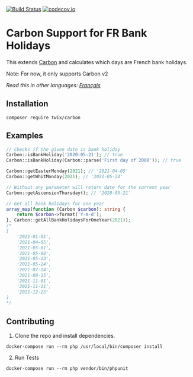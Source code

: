 [![Build Status](https://img.shields.io/travis/ValentinMerlet/carbon/master.svg?style=flat-square)](https://travis-ci.com/github/ValentinMerlet/carbon)
[![codecov.io](https://img.shields.io/codecov/c/gh/ValentinMerlet/carbon?style=flat-square)](https://codecov.io/gh/ValentinMerlet/carbon)

# Carbon Support for FR Bank Holidays
This extends [Carbon](https://github.com/briannesbitt/Carbon) and calculates which days are French bank holidays.

Note: For now, it only supports Carbon v2

*Read this in other languages: [Français](README.fr.md)*

<a name="install"></a>
## Installation

```
composer require twix/carbon
```

## Examples
```php
// Checks if the given date is bank holiday
Carbon::isBankHoliday('2020-05-21'); // true
Carbon::isBankHoliday(Carbon::parse('First day of 2000')); // true

Carbon::getEasterMonday(2021); // '2021-04-05'
Carbon::getWhitMonday(2021); // '2021-05-24'

// Without any parameter will return date for the current year
Carbon::getAscensionThursday(); // '2020-05-21'

// Get all bank holidays for one year
array_map(function (Carbon $carbon): string {
    return $carbon->format('Y-m-d');
}, Carbon::getAllBankHolidaysForOneYear(2021));
/*
[
    '2021-01-01',
    '2021-04-05',
    '2021-05-01',
    '2021-05-08',
    '2021-05-13',
    '2021-05-24',
    '2021-07-14',
    '2021-08-15',
    '2021-11-01',
    '2021-11-11',
    '2021-12-25'
]
*/
```

## Contributing

1. Clone the repo and install dependencies.

```
docker-compose run --rm php /usr/local/bin/composer install
```

2. Run Tests

```
docker-compose run --rm php vendor/bin/phpunit
```

